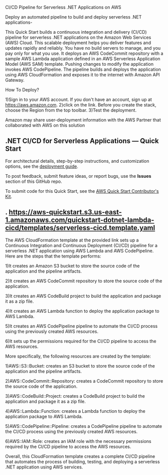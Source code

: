 CI/CD Pipeline for Serverless .NET Applications on AWS

   Deploy an automated pipeline to build and deploy serverless .NET applications- 
   
 This Quick Start builds a continuous integration and delivery (CI/CD) pipeline for serverless .NET applications on the Amazon Web Services (AWS) Cloud. This scalable deployment helps you deliver features and updates rapidly and reliably. You have no build servers to manage, and you pay only for what you use. It deploys an AWS CodeCommit repository with a sample AWS Lambda application defined in an AWS Serverless Application Model (AWS SAM) template. Pushing changes to modify the application invokes AWS CodePipeline. The pipeline builds and deploys the application using AWS CloudFormation and exposes it to the internet with Amazon API Gateway.
 
How To Deploy?

1)Sign in to your AWS account. If you don't have an account, sign up at https://aws.amazon.com.
2)click on the link. Before you create the stack, choose the Region from the top toolbar.
3)Test the deployment. 

Amazon may share user-deployment information with the AWS Partner that collaborated with AWS on this solution

## .NET CI/CD for Serverless Applications — Quick Start

For architectural details, step-by-step instructions, and customization options, see the [deployment guide](https://fwd.aws/EvrJV?).

To post feedback, submit feature ideas, or report bugs, use the **Issues** section of this GitHub repo. 

To submit code for this Quick Start, see the [AWS Quick Start Contributor's Kit](https://aws-quickstart.github.io/).


## . https://aws-quickstart.s3.us-east-1.amazonaws.com/quickstart-dotnet-lambda-cicd/templates/serverless-cicd.template.yaml

The AWS CloudFormation template at the provided link sets up a Continuous Integration and Continuous Deployment (CI/CD) pipeline for a serverless .NET application using AWS Lambda and AWS CodePipeline. Here are the steps that the template performs:

1)It creates an Amazon S3 bucket to store the source code of the application and the pipeline artifacts.

2)It creates an AWS CodeCommit repository to store the source code of the application.

3)It creates an AWS CodeBuild project to build the application and package it as a zip file.

4)It creates an AWS Lambda function to deploy the application package to AWS Lambda.

5)It creates an AWS CodePipeline pipeline to automate the CI/CD process using the previously created AWS resources.

6)It sets up the permissions required for the CI/CD pipeline to access the AWS resources.


More specifically, the following resources are created by the template:

1)AWS::S3::Bucket: creates an S3 bucket to store the source code of the application and the pipeline artifacts.

2)AWS::CodeCommit::Repository: creates a CodeCommit repository to store the source code of the application.

3)AWS::CodeBuild::Project: creates a CodeBuild project to build the application and package it as a zip file.

4)AWS::Lambda::Function: creates a Lambda function to deploy the application package to AWS Lambda.

5)AWS::CodePipeline::Pipeline: creates a CodePipeline pipeline to automate the CI/CD process using the previously created AWS resources.

6)AWS::IAM::Role: creates an IAM role with the necessary permissions required by the CI/CD pipeline to access the AWS resources.


Overall, this CloudFormation template creates a complete CI/CD pipeline that automates the process of building, testing, and deploying a serverless .NET application using AWS services.
